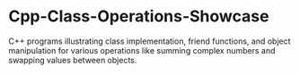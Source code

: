 # Cpp-Class-Operations-Showcase
 C++ programs illustrating class implementation, friend functions, and object manipulation for various operations like summing complex numbers and swapping values between objects.
